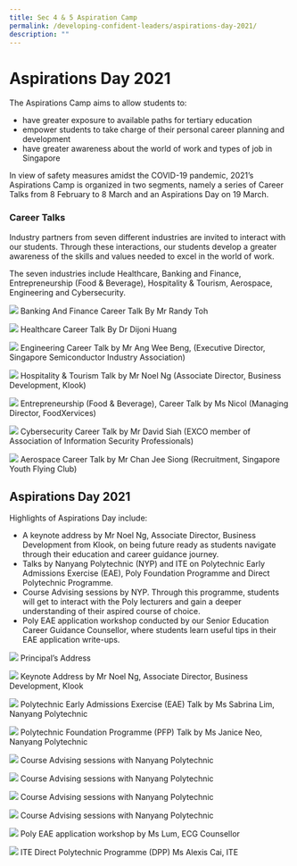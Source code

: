 ```yaml
---
title: Sec 4 & 5 Aspiration Camp
permalink: /developing-confident-leaders/aspirations-day-2021/
description: ""
---
```

Aspirations Day 2021
====================

The Aspirations Camp aims to allow students to:

*   have greater exposure to available paths for tertiary education
*   empower students to take charge of their personal career planning and development
*   have greater awareness about the world of work and types of job in Singapore

In view of safety measures amidst the COVID-19 pandemic, 2021’s Aspirations Camp is organized in two segments, namely a series of Career Talks from 8 February to 8 March and an Aspirations Day on 19 March.

### Career Talks

Industry partners from seven different industries are invited to interact with our students. Through these interactions, our students develop a greater awareness of the skills and values needed to excel in the world of work.

The seven industries include Healthcare, Banking and Finance, Entrepreneurship (Food & Beverage), Hospitality & Tourism, Aerospace, Engineering and Cybersecurity.

![](/images/Banking-and-Finance_Career_Talk_by_Mr_Randy_Toh.jpg)
Banking And Finance Career Talk By Mr Randy Toh

![](/images/Healthcare_Career_Talk_By_Dr_Dijoni_Huang.jpg)
Healthcare Career Talk By Dr Dijoni Huang

![](/images/Engineering%20Career%20talk.jpg)
Engineering Career Talk by Mr Ang Wee Beng, (Executive Director, Singapore Semiconductor Industry Association)

![](/images/Tourism%20Career%20Talk.jpg)
Hospitality & Tourism Talk by Mr Noel Ng (Associate Director, Business Development, Klook)

![](/images/Entrepreneurship%20Career%20Talk.jpg)
Entrepreneurship (Food & Beverage), Career Talk by Ms Nicol (Managing Director, FoodXervices)

![](/images/Cybersecurity%20Career%20Talk.jpg)
Cybersecurity Career Talk by Mr David Siah (EXCO member of Association of Information Security Professionals)

![](/images/Aerospace%20Career%20Talk.jpg)
Aerospace Career Talk by Mr Chan Jee Siong (Recruitment, Singapore Youth Flying Club)

Aspirations Day 2021
--------------------

Highlights of Aspirations Day include:

*   A keynote address by Mr Noel Ng, Associate Director, Business Development from Klook, on being future ready as students navigate through their education and career guidance journey.
*   Talks by Nanyang Polytechnic (NYP) and ITE on Polytechnic Early Admissions Exercise (EAE), Poly Foundation Programme and Direct Polytechnic Programme.
*   Course Advising sessions by NYP. Through this programme, students will get to interact with the Poly lecturers and gain a deeper understanding of their aspired course of choice.
*   Poly EAE application workshop conducted by our Senior Education Career Guidance Counsellor, where students learn useful tips in their EAE application write-ups.

![](/images/P-address-scaled.jpg)
Principal’s Address

![](/images/Keynote-address-by-Noel-Ng-Klook-scaled.jpg)
Keynote Address by Mr Noel Ng, Associate Director, Business Development, Klook

![](/images/NYP-Poly-EAE-Talk.jpg)
Polytechnic Early Admissions Exercise (EAE) Talk by Ms Sabrina Lim, Nanyang Polytechnic

![](/images/NYP-PFP-Talk.jpg)
Polytechnic Foundation Programme (PFP) Talk by Ms Janice Neo, Nanyang Polytechnic

![](/images/NYP-Course-Advising4.jpg)
Course Advising sessions with Nanyang Polytechnic

![](/images/NYP-Course-Advising-scaled.jpg)
Course Advising sessions with Nanyang Polytechnic

![](/images/NYP-Course-Advising%202.jpg)
Course Advising sessions with Nanyang Polytechnic

![](/images/NYP-Course-Advising3.jpg)
Course Advising sessions with Nanyang Polytechnic

![](/images/EAE%20ECG%20Counsellor.jpg)
Poly EAE application workshop by Ms Lum, ECG Counsellor

![](/images/1024x683.jpg)
ITE Direct Polytechnic Programme (DPP) Ms Alexis Cai, ITE